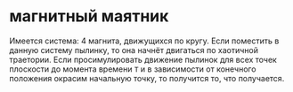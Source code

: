 # магнитный маятник
Имеется система: 4 магнита, движущихся по кругу. Если поместить в данную систему пылинку, то она начнёт двигаться по хаотичной траетории.
Если просимулировать движение пылинок для всех точек плоскости до момента времени `T` и в зависимости от конечного положения окрасим начальную точку, то получится то, что получается.
